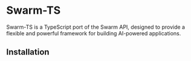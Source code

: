 # Swarm-TS

Swarm-TS is a TypeScript port of the Swarm API, designed to provide a flexible and powerful framework for building AI-powered applications.

## Installation
